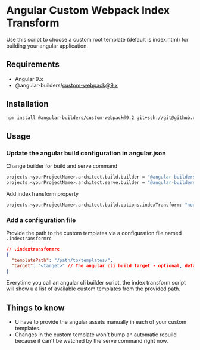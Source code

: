 # Angular Custom Webpack Index Transform

Use this script to choose a custom root template (default is index.html) for building your angular application.

## Requirements
- Angular 9.x
- @angular-builders/custom-webpack@9.x


## Installation

```bash
npm install @angular-builders/custom-webpack@9.2 git+ssh://git@github.com:dev-marlon/angular-custom-webpack-index-transform.git
```

## Usage

### Update the angular build configuration in angular.json

Change builder for build and serve command
```bash
projects.<yourProjectName>.architect.build.builder = "@angular-builders/custom-webpack:browser"
projects.<yourProjectName>.architect.serve.builder = "@angular-builders/custom-webpack:dev-server"

```
Add indexTransform property
```bash
projects.<yourProjectName>.architect.build.options.indexTransform: "node_modules/angular-custom-webpack-index-transform/index.js"        
```
### Add a configuration file

Provide the path to the custom templates via a configuration file named `.indextransformrc`

```json
// .indextransformrc
{
  "templatePath": "/path/to/templates/",
  "target": "<target>" // The angular cli build target - optional, default is "serve"
}
```
Everytime you call an angular cli builder script, the index transform script will show u a list of available custom templates from the provided path.

## Things to know
- U have to provide the angular assets manually in each of your custom templates.
- Changes in the custom template won't bump an automatic rebuild because it can't be watched by the serve command right now.
